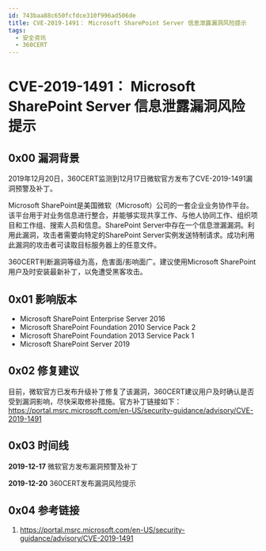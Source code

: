 ```yaml
---
id: 743baa88c650fcfdce310f996ad506de
title: CVE-2019-1491： Microsoft SharePoint Server 信息泄露漏洞风险提示
tags: 
  - 安全资讯
  - 360CERT
---
```


# CVE-2019-1491： Microsoft SharePoint Server 信息泄露漏洞风险提示

0x00 漏洞背景
---------


2019年12月20日，360CERT监测到12月17日微软官方发布了CVE-2019-1491漏洞预警及补丁。


Microsoft SharePoint是美国微软（Microsoft）公司的一套企业业务协作平台。该平台用于对业务信息进行整合，并能够实现共享工作、与他人协同工作、组织项目和工作组、搜索人员和信息。SharePoint Server中存在一个信息泄漏漏洞。利用此漏洞，攻击者需要向特定的SharePoint Server实例发送特制请求。成功利用此漏洞的攻击者可读取目标服务器上的任意文件。


360CERT判断漏洞等级为高，危害面/影响面广。建议使用Microsoft SharePoint用户及时安装最新补丁，以免遭受黑客攻击。


0x01 影响版本
---------


* Microsoft SharePoint Enterprise Server 2016
* Microsoft SharePoint Foundation 2010 Service Pack 2
* Microsoft SharePoint Foundation 2013 Service Pack 1
* Microsoft SharePoint Server 2019


0x02 修复建议
---------


目前，微软官方已发布升级补丁修复了该漏洞，360CERT建议用户及时确认是否受到漏洞影响，尽快采取修补措施。官方补丁链接如下：
<https://portal.msrc.microsoft.com/en-US/security-guidance/advisory/CVE-2019-1491>


0x03 时间线
--------


**2019-12-17** 微软官方发布漏洞预警及补丁


**2019-12-20** 360CERT发布漏洞风险提示


0x04 参考链接
---------


1. <https://portal.msrc.microsoft.com/en-US/security-guidance/advisory/CVE-2019-1491>


